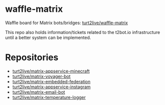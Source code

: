 # waffle-matrix

Waffle board for Matrix bots/bridges: [turt2live/waffle-matrix](https://waffle.io/turt2live/waffle-matrix)

This repo also holds information/tickets related to the t2bot.io infrastructure until a better system can be implemented.

# Repositories

* [turt2live/matrix-appservice-minecraft](https://github.com/turt2live/matrix-appservice-minecraft)
* [turt2live/matrix-voyager-bot](https://github.com/turt2live/matrix-voyager-bot)
* [turt2live/matrix-embedded-federation](https://github.com/turt2live/matrix-embedded-federation)
* [turt2live/matrix-appservice-instagram](https://github.com/turt2live/matrix-appservice-instagram)
* [turt2live/matrix-email-bot](https://github.com/turt2live/matrix-email-bot)
* [turt2live/matrix-temperature-logger](https://github.com/turt2live/matrix-temperature-logger)
